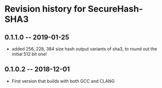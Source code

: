 # Revision history for SecureHash-SHA3

## 0.1.1.0 -- 2019-01-25
* added 256, 228, 384 size hash output variants of sha3, to round out the
  initial 512 bit one!

## 0.1.0.2 -- 2018-12-01

* First version that builds with both GCC and CLANG
